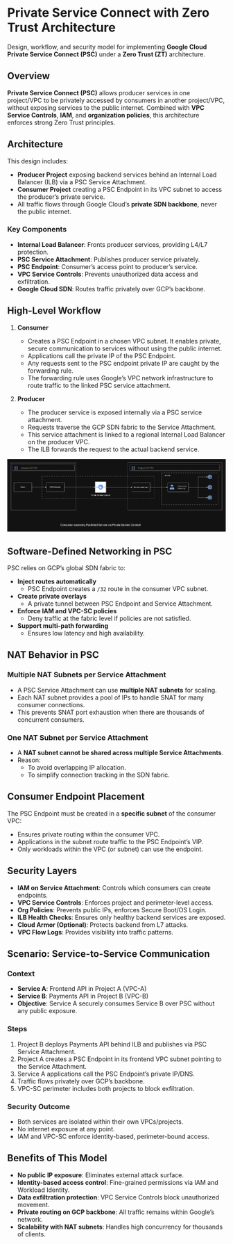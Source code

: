 # Private Service Connect with Zero Trust Architecture

Design, workflow, and security model for implementing **Google Cloud Private Service Connect (PSC)** under a **Zero Trust (ZT)** architecture.


## Overview

**Private Service Connect (PSC)** allows producer services in one project/VPC to be privately accessed by consumers in another project/VPC, without exposing services to the public internet. Combined with **VPC Service Controls**, **IAM**, and **organization policies**, this architecture enforces strong Zero Trust principles.


## Architecture

This design includes:

- **Producer Project** exposing backend services behind an Internal Load Balancer (ILB) via a PSC Service Attachment.
- **Consumer Project** creating a PSC Endpoint in its VPC subnet to access the producer’s private service.
- All traffic flows through Google Cloud’s **private SDN backbone**, never the public internet.


### Key Components

- **Internal Load Balancer**: Fronts producer services, providing L4/L7 protection.
- **PSC Service Attachment**: Publishes producer service privately.
- **PSC Endpoint**: Consumer’s access point to producer’s service.
- **VPC Service Controls**: Prevents unauthorized data access and exfiltration.
- **Google Cloud SDN**: Routes traffic privately over GCP’s backbone.


## High-Level Workflow


1. **Consumer**
   - Creates a PSC Endpoint in a chosen VPC subnet. It enables private, secure communication to services without using the public internet.
   - Applications call the private IP of the PSC Endpoint.
   - Any requests sent to the PSC endpoint private IP are caught by the forwarding rule.
   - The forwarding rule uses Google’s VPC network infrastructure to route traffic to the linked PSC service attachment.

2. **Producer**
   - The producer service is exposed internally via a PSC service attachment.
   - Requests traverse the GCP SDN fabric to the Service Attachment.
   - This service attachment is linked to a regional Internal Load Balancer on the producer VPC.
   - The ILB forwards the request to the actual backend service.


![PSC Zero Trust Architecture](./png/psc_zt.png)

## Software-Defined Networking in PSC

PSC relies on GCP’s global SDN fabric to:

- **Inject routes automatically**
  - PSC Endpoint creates a `/32` route in the consumer VPC subnet.
- **Create private overlays**
  - A private tunnel between PSC Endpoint and Service Attachment.
- **Enforce IAM and VPC-SC policies**
  - Deny traffic at the fabric level if policies are not satisfied.
- **Support multi-path forwarding**
  - Ensures low latency and high availability.
  

## NAT Behavior in PSC

### Multiple NAT Subnets per Service Attachment

- A PSC Service Attachment can use **multiple NAT subnets** for scaling.
- Each NAT subnet provides a pool of IPs to handle SNAT for many consumer connections.
- This prevents SNAT port exhaustion when there are thousands of concurrent consumers.

### One NAT Subnet per Service Attachment

- A **NAT subnet cannot be shared across multiple Service Attachments**.
- Reason:
  - To avoid overlapping IP allocation.
  - To simplify connection tracking in the SDN fabric.

## Consumer Endpoint Placement

The PSC Endpoint must be created in a **specific subnet** of the consumer VPC:

- Ensures private routing within the consumer VPC.
- Applications in the subnet route traffic to the PSC Endpoint’s VIP.
- Only workloads within the VPC (or subnet) can use the endpoint.


## Security Layers

- **IAM on Service Attachment**: Controls which consumers can create endpoints.
- **VPC Service Controls**: Enforces project and perimeter-level access.
- **Org Policies**: Prevents public IPs, enforces Secure Boot/OS Login.
- **ILB Health Checks**: Ensures only healthy backend services are exposed.
- **Cloud Armor (Optional)**: Protects backend from L7 attacks.
- **VPC Flow Logs**: Provides visibility into traffic patterns.


## Scenario: Service-to-Service Communication

### Context

- **Service A**: Frontend API in Project A (VPC-A)
- **Service B**: Payments API in Project B (VPC-B)
- **Objective**: Service A securely consumes Service B over PSC without any public exposure.

### Steps

1. Project B deploys Payments API behind ILB and publishes via PSC Service Attachment.
2. Project A creates a PSC Endpoint in its frontend VPC subnet pointing to the Service Attachment.
3. Service A applications call the PSC Endpoint’s private IP/DNS.
4. Traffic flows privately over GCP’s backbone.
5. VPC-SC perimeter includes both projects to block exfiltration.

### Security Outcome

- Both services are isolated within their own VPCs/projects.
- No internet exposure at any point.
- IAM and VPC-SC enforce identity-based, perimeter-bound access.


## Benefits of This Model

- **No public IP exposure**: Eliminates external attack surface.
- **Identity-based access control**: Fine-grained permissions via IAM and Workload Identity.
- **Data exfiltration protection**: VPC Service Controls block unauthorized movement.
- **Private routing on GCP backbone**: All traffic remains within Google’s network.
- **Scalability with NAT subnets**: Handles high concurrency for thousands of clients.

